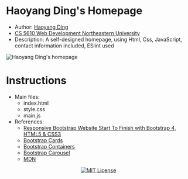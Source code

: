 # Haoyang Ding's Homepage

* Author: <a href="https://github.com/KKDJOSEPH">Haoyang Ding</a> 
* <a href="https://johnguerra.co/classes/webDevelopment_spring_2021/">CS 5610 Web Development Northeastern University</a> 
* Description: A self-designed homepage, using Html, Css, JavaScript, contact information included, ESlint used
<img src="Yiman's-homepage.png" alt="Haoyang Ding's homepage"> 

# Instructions
- Main files:
  * index.html 
  * style.css 
  * main.js
- References:
  * <a href="https://www.youtube.com/watch?v=9cKsq14Kfsw">Responsive Bootstrap Website Start To Finish with Bootstrap 4, HTML5 & CSS3</a> 
  * <a href="https://getbootstrap.com/docs/4.0/components/card/">Bootstrap Cards</a> 
  * <a href=https://getbootstrap.com/docs/4.0/layout/overview/>Bootstrap Containers</a> 
  * <a href=https://getbootstrap.com/docs/4.0/components/carousel//>Bootstrap Carousel</a> 
  * <a href=https://developer.mozilla.org/en-US/docs/Learn/Getting_started_with_the_web/>MDN</a> 
<p align="center">
    <a href="https://github.com/1042970366/">
        <img src="https://img.shields.io/badge/license-MIT-green" alt="MIT License" />
    </a>
</p>
